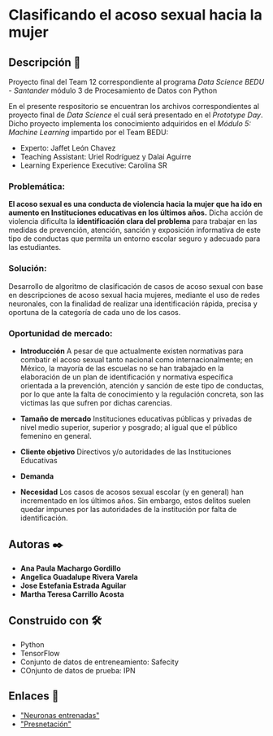 
# **Clasificando el acoso sexual hacia la mujer**

## Descripción 🔖
Proyecto final del Team 12 correspondiente al programa _Data Science BEDU - Santander_ módulo 3 de Procesamiento de Datos con Python

En el presente respositorio se encuentran los archivos correspondientes al proyecto final de _Data Science_ el cuál será presentado en el _Prototype Day_.
Dicho proyecto implementa los conocimiento adquiridos en el _Módulo 5: Machine Learning_ impartido por el Team BEDU:
 * Experto: Jaffet León Chavez
 * Teaching Assistant: Uriel Rodríguez y Dalai Aguirre
 * Learning Experience Executive: Carolina SR
 
### Problemática:
**El acoso sexual es una conducta de violencia hacia la mujer que ha ido en aumento en Instituciones educativas en los últimos años.**
Dicha acción de violencia dificulta la **identificación clara del problema** para trabajar en las medidas de prevención, atención, sanción y exposición informativa de este tipo de conductas que permita un entorno escolar seguro y adecuado para las estudiantes.

### Solución:
Desarrollo de algoritmo de clasificación de casos de acoso sexual con base en descripciones de acoso sexual hacia mujeres, mediante el uso de redes neuronales, con la finalidad de realizar una identificación rápida, precisa y oportuna de la categoría de cada uno de los casos.

### Oportunidad de mercado:

* **Introducción**
A pesar de que actualmente existen normativas para combatir el acoso sexual tanto nacional como internacionalmente; en México, la mayoría de las escuelas no se han trabajado en la elaboración de un plan de identificación y normativa específica orientada a la prevención, atención y sanción de este tipo de conductas, por lo que ante la falta de conocimiento y la regulación concreta, son las victimas las que sufren por dichas carencias.

* **Tamaño de mercado**
Instituciones educativas públicas y privadas de nivel medio superior, superior y posgrado; al igual que el público femenino en general.​

* **Cliente objetivo**
Directivos y/o autoridades de las Instituciones Educativas

* **Demanda**

* **Necesidad**
Los casos de acosos sexual escolar (y en general) han incrementado en los últimos años. Sin embargo, estos delitos suelen quedar impunes por las autoridades de la institución por falta de identificación.

## Autoras ✒️

 * **Ana Paula Machargo Gordillo**
 * **Angelica Guadalupe Rivera Varela**
 * **Jose Estefania Estrada Aguilar**
 * **Martha Teresa Carrillo Acosta**

## Construido con 🛠️

* Python
* TensorFlow
* Conjunto de datos de entreneamiento: Safecity
* COnjunto de datos de prueba: IPN

## Enlaces 🔗
* ["Neuronas entrenadas"]()
* ["Presnetación"]() 

